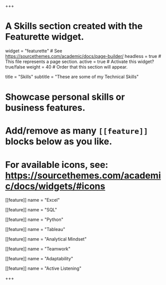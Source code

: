 +++
# A Skills section created with the Featurette widget.
widget = "featurette"  # See https://sourcethemes.com/academic/docs/page-builder/
headless = true  # This file represents a page section.
active = true  # Activate this widget? true/false
weight = 40  # Order that this section will appear.

title = "Skills"
subtitle = "These are some of my Technical Skills"

# Showcase personal skills or business features.
# 
# Add/remove as many `[[feature]]` blocks below as you like.
# 
# For available icons, see: https://sourcethemes.com/academic/docs/widgets/#icons

[[feature]]
  name = "Excel"

[[feature]]
  name = "SQL"

[[feature]]
  name = "Python"

[[feature]]
  name = "Tableau"

[[feature]]
  name = "Analytical Mindset"

[[feature]]
  name = "Teamwork"
  

[[feature]]
  name = "Adaptability"

[[feature]]
  name = "Active Listening"



+++
